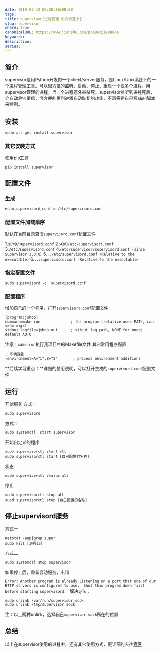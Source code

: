 ```yaml
---
date: 2019-07-12 09:58:16+08:00
tags: 
title: supervisor(进程管理)小白快速上手
slug: supervisor
share: true
canonicalURL: https://www.jianshu.com/p/e86d21e8864e
keywords: 
description: 
series: 
---
```


## 简介

supervisor是用Python开发的一个client/server服务，是Linux/Unix系统下的一个进程管理工具。可以很方便的监听、启动、停止、重启一个或多个进程。用supervisor管理的进程，当一个进程意外被杀死，supervisor监听到进程死后，会自动将它重启，很方便的做到进程自动恢复的功能，不再需要自己写shell脚本来控制。


## 安装

```
sudo apt-get install supervisor
```
### 其它安装方式
使用pip工具
```
pip install supervisor
```

## 配置文件

### 生成
```
echo_supervisord_conf > /etc/supervisord.conf
```
### 配置文件加载顺序

默认在当前目录查找`supervisord.conf`配置文件

1.`$CWD/supervisord.conf`
2.`$CWD/etc/supervisord.conf`
3.`/etc/supervisord.conf`
4.`/etc/supervisor/supervisord.conf (since Supervisor 3.3.0)`
5.`../etc/supervisord.conf (Relative to the executable)`
6.`../supervisord.conf (Relative to the executable)`

### 指定配置文件

```
sudo supervisord -c  supervisord.conf
```

### 配置程序

增加自己的一个程序，打开`supervisord.conf`配置文件
```
[program:jshop]
command=make run              ; the program (relative uses PATH, can take args)
stdout_logfile=jshop.out      ; stdout log path, NONE for none; default AUTO
```
注意：`make run`执行我项目中的Makefile文件
其它常用程序配置
```
; 环境变量
;environment=A="1",B="2"       ; process environment additions
```
**后续学习重点：**详细的使用说明，可以打开生成的`supervisord.conf`配置文件

## 运行

开始服务
方式一
```
sudo supervisord
```
方式二
```
sudo systemctl  start supervisor
```

开始自定义的程序
```
sudo supervisorctl start all
sudo supervisorctl start [自己配置的名称]
```
状态
```
sudo supervisorctl status all
```
停止
```
sudo supervisorctl stop all
suod supervisorctl stop [自己配置的名称]
```

## 停止supervisord服务

方式一
```
netstat -anp|grep super
sudo kill [进程id]
```
方式二
```
sudo systemctl stop supervisor
```
如果停止后，重新启动服务，出错

`Error: Another program is already listening on a port that one of our HTTP servers is configured to use.  Shut this program down first before starting supervisord.
`
解决办法：
```
sudo unlink /var/run/supervisor.sock
sudo unlink /tmp/supervisor.sock
```
注：以上两种unlink，选择自己`supervisor.sock`所在的位置

## 总结

以上在supervisor使用的过程中，还有其它使用方式，更详细的去往[官网]([http://www.supervisord.org/installing.html](http://www.supervisord.org/installing.html)
)


